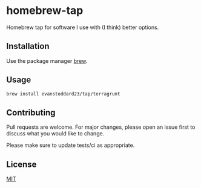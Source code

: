 # homebrew-tap

Homebrew tap for software I use with (I think) better options.

## Installation

Use the package manager [brew](https://brew.sh/).

## Usage

```bash
brew install evanstoddard23/tap/terragrunt
```

## Contributing
Pull requests are welcome. For major changes, please open an issue first to discuss what you would like to change.

Please make sure to update tests/ci as appropriate.

## License
[MIT](https://choosealicense.com/licenses/mit/)
